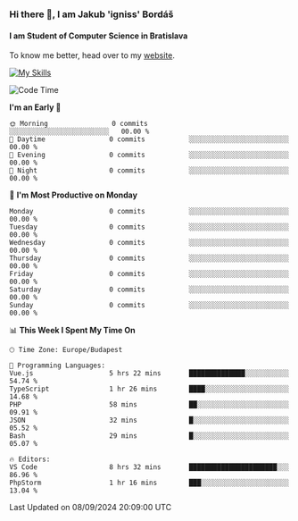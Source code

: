 ### Hi there 👋, I am Jakub 'igniss' Bordáš

#### I am Student of Computer Science in Bratislava
To know me better, head over to my [website](https://bordas.sk).

[![My Skills](https://skillicons.dev/icons?i=js,html,css,figma,svelte,java,kotlin,python,postgresql,typescript,nest,nodejs)](https://bordas.sk)


<!--START_SECTION:waka-->
![Code Time](http://img.shields.io/badge/Code%20Time-1%2C516%20hrs%2015%20mins-blue)

**I'm an Early 🐤** 

```text
🌞 Morning                0 commits           ░░░░░░░░░░░░░░░░░░░░░░░░░   00.00 % 
🌆 Daytime                0 commits           ░░░░░░░░░░░░░░░░░░░░░░░░░   00.00 % 
🌃 Evening                0 commits           ░░░░░░░░░░░░░░░░░░░░░░░░░   00.00 % 
🌙 Night                  0 commits           ░░░░░░░░░░░░░░░░░░░░░░░░░   00.00 % 
```
📅 **I'm Most Productive on Monday** 

```text
Monday                   0 commits           ░░░░░░░░░░░░░░░░░░░░░░░░░   00.00 % 
Tuesday                  0 commits           ░░░░░░░░░░░░░░░░░░░░░░░░░   00.00 % 
Wednesday                0 commits           ░░░░░░░░░░░░░░░░░░░░░░░░░   00.00 % 
Thursday                 0 commits           ░░░░░░░░░░░░░░░░░░░░░░░░░   00.00 % 
Friday                   0 commits           ░░░░░░░░░░░░░░░░░░░░░░░░░   00.00 % 
Saturday                 0 commits           ░░░░░░░░░░░░░░░░░░░░░░░░░   00.00 % 
Sunday                   0 commits           ░░░░░░░░░░░░░░░░░░░░░░░░░   00.00 % 
```


📊 **This Week I Spent My Time On** 

```text
🕑︎ Time Zone: Europe/Budapest

💬 Programming Languages: 
Vue.js                   5 hrs 22 mins       ██████████████░░░░░░░░░░░   54.74 % 
TypeScript               1 hr 26 mins        ████░░░░░░░░░░░░░░░░░░░░░   14.68 % 
PHP                      58 mins             ██░░░░░░░░░░░░░░░░░░░░░░░   09.91 % 
JSON                     32 mins             █░░░░░░░░░░░░░░░░░░░░░░░░   05.52 % 
Bash                     29 mins             █░░░░░░░░░░░░░░░░░░░░░░░░   05.07 % 

🔥 Editors: 
VS Code                  8 hrs 32 mins       ██████████████████████░░░   86.96 % 
PhpStorm                 1 hr 16 mins        ███░░░░░░░░░░░░░░░░░░░░░░   13.04 % 
```


 Last Updated on 08/09/2024 20:09:00 UTC
<!--END_SECTION:waka-->
